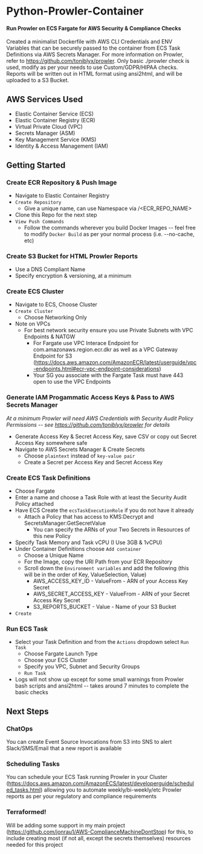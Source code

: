 # Python-Prowler-Container
#### Run Prowler on ECS Fargate for AWS Security & Compliance Checks
Created a minimalist Dockerfile with AWS CLI Credentials and ENV Variables that can be securely passed to the container from ECS Task Definitions via AWS Secrets Manager. For more information on Prowler, refer to https://github.com/toniblyx/prowler. Only basic ./prowler check is used, modify as per your needs to use Custom/GDPR/HIPAA checks. Reports will be written out in HTML format using ansi2html, and will be uploaded to a S3 Bucket.

## AWS Services Used
- Elastic Container Service (ECS)
- Elastic Container Registry (ECR)
- Virtual Private Cloud (VPC)
- Secrets Manager (ASM)
- Key Management Service (KMS)
- Identity & Access Management (IAM)

## Getting Started

### Create ECR Repository & Push Image
- Navigate to Elastic Container Registry
- `Create Repository`
    - Give a unique name, can use Namespace via <Namespace>/<ECR_REPO_NAME>
- Clone this Repo for the next step
- `View Push Commands`
    - Follow the commands wherever you build Docker Images -- feel free to modify `Docker Build` as per your normal process (i.e. --no-cache, etc)

### Create S3 Bucket for HTML Prowler Reports
- Use a DNS Compliant Name
- Specify encryption & versioning, at a minimum

### Create ECS Cluster
- Navigate to ECS, Choose Cluster
- `Create Cluster`
    - Choose Networking Only
- Note on VPCs
    - For best network security ensure you use Private Subnets with VPC Endpoints & NATGW
        - For Fargate use VPC Interace Endpoint for com.amazonaws.region.ecr.dkr as well as a VPC Gateway Endpoint for S3 (https://docs.aws.amazon.com/AmazonECR/latest/userguide/vpc-endpoints.html#ecr-vpc-endpoint-considerations)
        - Your SG you associate with the Fargate Task must have 443 open to use the VPC Endpoints

### Generate IAM Progammatic Access Keys & Pass to AWS Secrets Manager
*At a minimum Prowler will need AWS Credentials with Security Audit Policy Permissions -- see https://github.com/toniblyx/prowler for details*
- Generate Access Key & Secret Access Key, save CSV or copy out Secret Access Key somewhere safe
- Navigate to AWS Secrets Manager & Create Secrets
    - Choose `plaintext` instead of `key-value pair`
    - Create a Secret per Access Key and Secret Access Key

### Create ECS Task Definitions
- Choose Fargate
- Enter a name and choose a Task Role with at least the Security Audit Policy attached
- Have ECS Create the `ecsTaskExecutionRole` if you do not have it already
    - Attach a Policy that has access to KMS:Decrypt and SecretsManager:GetSecretValue
        - You can specify the ARNs of your Two Secrets in Resources of this new Policy
- Specify Task Memory and Task vCPU (I Use 3GB & 1vCPU)
- Under Container Definitions choose `Add container`
    - Choose a Unique Name
    - For the Image, copy the URI Path from your ECR Repository
    - Scroll down the `Environment variables` and add the following (this will be in the order of Key, ValueSelection, Value)
        - AWS_ACCESS_KEY_ID - ValueFrom - ARN of your Access Key Secret
        - AWS_SECRET_ACCESS_KEY - ValueFrom - ARN of your Secret Access Key Secret
        - S3_REPORTS_BUCKET - Value - Name of your S3 Bucket
- `Create`

### Run ECS Task
- Select your Task Definition and from the `Actions` dropdown select `Run Task`
    - Choose Fargate Launch Type
    - Choose your ECS Cluster
    - Specify you VPC, Subnet and Security Groups
    - `Run Task`
- Logs will not show up except for some small warnings from Prowler bash scripts and ansi2html -- takes around 7 minutes to complete the basic checks

## Next Steps

### ChatOps
You can create Event Source Invocations from S3 into SNS to alert Slack/SMS/Email that a new report is available

### Scheduling Tasks
You can schedule your ECS Task running Prowler in your Cluster (https://docs.aws.amazon.com/AmazonECS/latest/developerguide/scheduled_tasks.html) allowing you to automate weekly/bi-weekly/etc Prowler reports as per your regulatory and compliance requirements

### Terraformed!
Will be adding some support in my main project (https://github.com/jonrau1/AWS-ComplianceMachineDontStop) for this, to include creating most (if not all, except the secrets themselves) resources needed for this project
